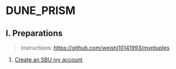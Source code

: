 # DUNE_PRISM
## I. Preparations 
> Instructions: https://github.com/weishi10141993/myntuples
1. [Create an SBU ivy account](https://docs.joyent.com/public-cloud/getting-started/ssh-keys/generating-an-ssh-key-manually)
